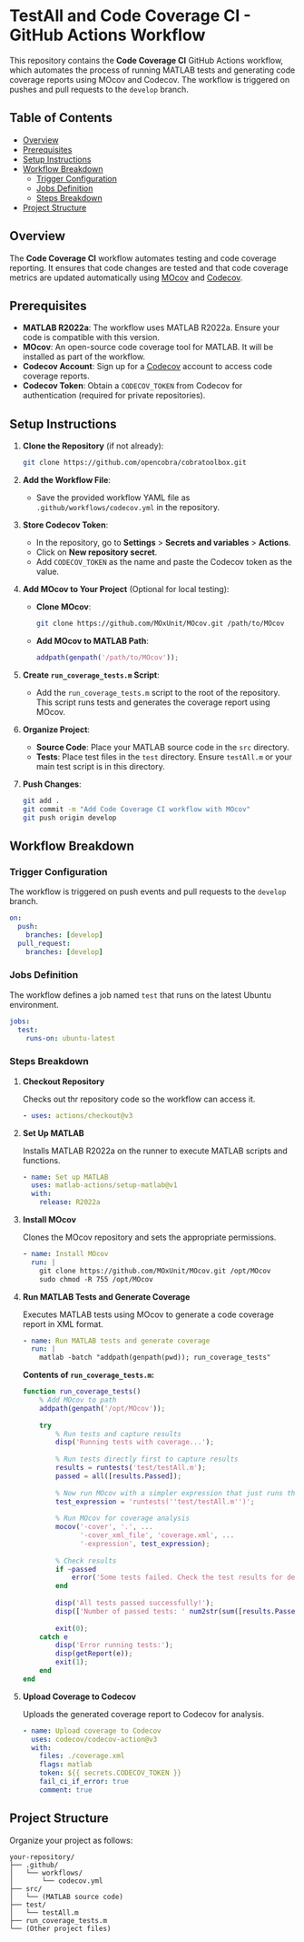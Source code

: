 
# TestAll and Code Coverage CI - GitHub Actions Workflow

This repository contains the **Code Coverage CI** GitHub Actions workflow, which automates the process of running MATLAB tests and generating code coverage reports using MOcov and Codecov. The workflow is triggered on pushes and pull requests to the `develop` branch.

## Table of Contents

- [Overview](#overview)
- [Prerequisites](#prerequisites)
- [Setup Instructions](#setup-instructions)
- [Workflow Breakdown](#workflow-breakdown)
  - [Trigger Configuration](#trigger-configuration)
  - [Jobs Definition](#jobs-definition)
  - [Steps Breakdown](#steps-breakdown)
- [Project Structure](#project-structure)


## Overview

The **Code Coverage CI** workflow automates testing and code coverage reporting. It ensures that code changes are tested and that code coverage metrics are updated automatically using [MOcov](https://github.com/MOxUnit/MOcov) and [Codecov](https://codecov.io/).

## Prerequisites

- **MATLAB R2022a**: The workflow uses MATLAB R2022a. Ensure your code is compatible with this version.
- **MOcov**: An open-source code coverage tool for MATLAB. It will be installed as part of the workflow.
- **Codecov Account**: Sign up for a [Codecov](https://codecov.io/) account to access code coverage reports.
- **Codecov Token**: Obtain a `CODECOV_TOKEN` from Codecov for authentication (required for private repositories).

## Setup Instructions

1. **Clone the Repository** (if not already):

   ```bash
   git clone https://github.com/opencobra/cobratoolbox.git
   ```

2. **Add the Workflow File**:

   - Save the provided workflow YAML file as `.github/workflows/codecov.yml` in the repository.

3. **Store Codecov Token**:

   - In the repository, go to **Settings** > **Secrets and variables** > **Actions**.
   - Click on **New repository secret**.
   - Add `CODECOV_TOKEN` as the name and paste the Codecov token as the value.

4. **Add MOcov to Your Project** (Optional for local testing):

   - **Clone MOcov**:

     ```bash
     git clone https://github.com/MOxUnit/MOcov.git /path/to/MOcov
     ```

   - **Add MOcov to MATLAB Path**:

     ```matlab
     addpath(genpath('/path/to/MOcov'));
     ```

5. **Create `run_coverage_tests.m` Script**:

   - Add the `run_coverage_tests.m` script to the root of the repository. This script runs tests and generates the coverage report using MOcov.

6. **Organize Project**:

   - **Source Code**: Place your MATLAB source code in the `src` directory.
   - **Tests**: Place test files in the `test` directory. Ensure `testAll.m` or your main test script is in this directory.

7. **Push Changes**:

   ```bash
   git add .
   git commit -m "Add Code Coverage CI workflow with MOcov"
   git push origin develop
   ```

## Workflow Breakdown

### Trigger Configuration

The workflow is triggered on push events and pull requests to the `develop` branch.

```yaml
on:
  push:
    branches: [develop]
  pull_request:
    branches: [develop]
```

### Jobs Definition

The workflow defines a job named `test` that runs on the latest Ubuntu environment.

```yaml
jobs:
  test:
    runs-on: ubuntu-latest
```

### Steps Breakdown

1. **Checkout Repository**

   Checks out thr repository code so the workflow can access it.

   ```yaml
   - uses: actions/checkout@v3
   ```

2. **Set Up MATLAB**

   Installs MATLAB R2022a on the runner to execute MATLAB scripts and functions.

   ```yaml
   - name: Set up MATLAB
     uses: matlab-actions/setup-matlab@v1
     with:
       release: R2022a
   ```

3. **Install MOcov**

   Clones the MOcov repository and sets the appropriate permissions.

   ```yaml
   - name: Install MOcov
     run: |
       git clone https://github.com/MOxUnit/MOcov.git /opt/MOcov
       sudo chmod -R 755 /opt/MOcov
   ```

4. **Run MATLAB Tests and Generate Coverage**

   Executes MATLAB tests using MOcov to generate a code coverage report in XML format.

   ```yaml
   - name: Run MATLAB tests and generate coverage
     run: |
       matlab -batch "addpath(genpath(pwd)); run_coverage_tests"
   ```

   **Contents of `run_coverage_tests.m`:**

   ```matlab
   function run_coverage_tests()
       % Add MOcov to path
       addpath(genpath('/opt/MOcov'));
       
       try
           % Run tests and capture results
           disp('Running tests with coverage...');
           
           % Run tests directly first to capture results
           results = runtests('test/testAll.m');
           passed = all([results.Passed]);
           
           % Now run MOcov with a simpler expression that just runs the tests
           test_expression = 'runtests(''test/testAll.m'')';
           
           % Run MOcov for coverage analysis
           mocov('-cover', '.', ...
                 '-cover_xml_file', 'coverage.xml', ...
                 '-expression', test_expression);
           
           % Check results
           if ~passed
               error('Some tests failed. Check the test results for details.');
           end
           
           disp('All tests passed successfully!');
           disp(['Number of passed tests: ' num2str(sum([results.Passed]))]);
           
           exit(0);
       catch e
           disp('Error running tests:');
           disp(getReport(e));
           exit(1);
       end
   end
   ```

5. **Upload Coverage to Codecov**

   Uploads the generated coverage report to Codecov for analysis.

   ```yaml
   - name: Upload coverage to Codecov
     uses: codecov/codecov-action@v3
     with:
       files: ./coverage.xml
       flags: matlab
       token: ${{ secrets.CODECOV_TOKEN }}
       fail_ci_if_error: true
       comment: true
   ```



## Project Structure

Organize your project as follows:

```
your-repository/
├── .github/
│   └── workflows/
│       └── codecov.yml
├── src/
│   └── (MATLAB source code)
├── test/
│   └── testAll.m
├── run_coverage_tests.m
└── (Other project files)
```

